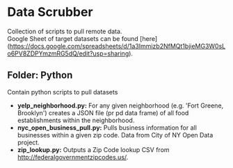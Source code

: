 Data Scrubber
=============
Collection of scripts to pull remote data.  
Google Sheet of target datasets can be found [here] (https://docs.google.com/spreadsheets/d/1a3Immizb2NfMQt1bjieMG3W0sLo6PV8ZDPYmzmRG5dQ/edit?usp=sharing).

Folder: Python
----------------
Contain python scripts to pull datasets
* **yelp_neighborhood.py:** For any given neighborhood (e.g. 'Fort Greene, Brooklyn') creates a JSON file (pr pd data frame) of all food establishments within the neighborhood.
* **nyc_open_business_pull.py:** Pulls business information for all businesses within a given zip code. Data from City of NY Open Data project.
* **zip_lookup.py:** Outputs a Zip Code lookup CSV from http://federalgovernmentzipcodes.us/.



